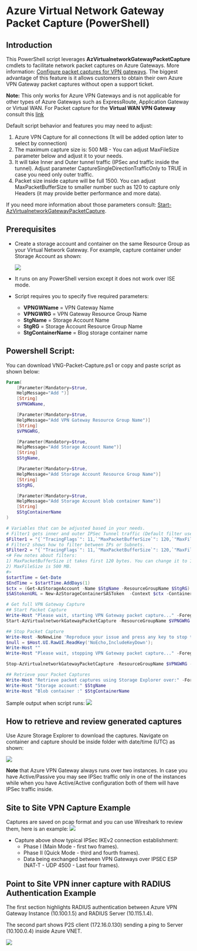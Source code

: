 # Azure Virtual Network Gateway Packet Capture (PowerShell)

## Introduction

This PowerShell script leverages **AzVirtualnetworkGatewayPacketCapture** cmdlets to facilitate network packet captures on Azure Gateways. More information: [Configure packet captures for VPN gateways](https://docs.microsoft.com/en-us/azure/vpn-gateway/packet-capture). The biggest advantage of this feature is it allows customers to obtain their own Azure VPN Gateway packet captures without open a support ticket.

  **Note:** This only works for Azure VPN Gateways and is not applicable for other types of Azure Gateways such as ExpressRoute, Application Gateway or Virtual WAN.
  For Packet capture for the **Virtual WAN VPN Gateway** consult this [link](https://github.com/dmauser/Lab/tree/master/vWAN-vpn-gateway-packet-capture)

Default script behavior and features you may need to adjust:

1) Azure VPN Capture for all connections (It will be added option later to select by connection)
2) The maximum capture size is: 500 MB - You can adjust MaxFileSize parameter below and adjust it to your needs.
3) It will take Inner and Outer tunnel traffic (IPSec and traffic inside the tunnel). Adjust parameter CaptureSingleDirectionTrafficOnly to TRUE in case you need only outer traffic.
4) Packet size inside capture will be full 1500. You can adjust MaxPacketBufferSize to smaller number such as 120 to capture only Headers (it may provide better performance and more data).

If you need more information about those parameters consult: [Start-AzVirtualnetworkGatewayPacketCapture](https://docs.microsoft.com/en-us/powershell/module/az.network/start-azvirtualnetworkgatewaypacketcapture).

## Prerequisites

- Create a storage account and container on the same Resource Group as your Virtual Network Gateway. For example, capture container under Storage Account as shown:

    ![](./media/createcontainer.png)

- It runs on any PowerShell version except it does not work over ISE mode.
- Script requires you to specify five required parameters:

    - **VPNGWName** = VPN Gateway Name
    - **VPNGWRG** = VPN Gateway Resource Group Name
    - **StgName** = Storage Account Name
    - **StgRG** = Storage Account Resource Group Name
    - **StgContainerName** = Blog storage container name

## Powershell Script:

You can download VNG-Packet-Capture.ps1 or copy and paste script as shown below:

```powershell
Param(
    [Parameter(Mandatory=$true,
    HelpMessage="Add ")]
    [String]
    $VPNGWName,

    [Parameter(Mandatory=$true,
    HelpMessage="Add VPN Gateway Resource Group Name")]
    [String]
    $VPNGWRG,

    [Parameter(Mandatory=$true,
    HelpMessage="Add Storage Account Name")]
    [String]
    $StgName,

    [Parameter(Mandatory=$true,
    HelpMessage="Add Storage Account Resource Group Name")]
    [String]
    $StgRG,

    [Parameter(Mandatory=$true,
    HelpMessage="Add Storage Account blob container Name")]
    [String]
    $StgContainerName
)

# Variables that can be adjusted based in your needs.
# Filter1 gets inner and outer IPSec Tunnel traffic (Default filter used by this script).
$Filter1 = "{`"TracingFlags`": 11,`"MaxPacketBufferSize`": 120,`"MaxFileSize`": 500,`"Filters`" :[{`"CaptureSingleDirectionTrafficOnly`": false}]}" 
# Filter2 shows how to filter between IPs or Subnets.
$Filter2 = "{`"TracingFlags`": 11,`"MaxPacketBufferSize`": 120,`"MaxFileSize`": 500,`"Filters`" :[{`"SourceSubnets`":[`"10.60.4.4/32`",`"10.200.1.5/32`"],`"DestinationSubnets`":[`"10.60.4.4/32`",`"10.200.1.5/32`"],`"CaptureSingleDirectionTrafficOnly`": false}]}" # This filter gets inner and outer IPSec Tunnel traffic.
<# Few notes about filters: 
1) MaxPacketBufferSize it takes first 120 bytes. You can change it to 1500 to get full packet size in case you need to investigate the payload.
2) MaxFileSize is 500 MB.
#>
$startTime = Get-Date
$EndTime = $startTime.AddDays(1)
$ctx = (Get-AzStorageAccount -Name $StgName -ResourceGroupName $StgRG).Context
$SAStokenURL = New-AzStorageContainerSASToken  -Context $ctx -Container $StgContainerName -Permission rwd -ExpiryTime $EndTime -FullUri

# Get full VPN Gateway Capture
## Start Packet Capture
Write-Host "Please wait, starting VPN Gateway packet capture..." -ForegroundColor Yellow
Start-AzVirtualnetworkGatewayPacketCapture -ResourceGroupName $VPNGWRG -Name $VPNGWName -FilterData $Filter1

## Stop Packet Capture
Write-Host -NoNewLine 'Reproduce your issue and press any key to stop to capture...' -ForegroundColor Yellow;
$null = $Host.UI.RawUI.ReadKey('NoEcho,IncludeKeyDown');
Write-Host ""
Write-Host "Please wait, stopping VPN Gateway packet capture..." -ForegroundColor Red

Stop-AzVirtualnetworkGatewayPacketCapture -ResourceGroupName $VPNGWRG -Name $VPNGWName -SasUrl $SAStokenURL

## Retrieve your Packet Captures
Write-Host "Retrieve packet captures using Storage Explorer over:" -ForegroundColor Yellow
Write-Host "Storage account:" $StgName
Write-Host "Blob container :" $StgContainerName
```

Sample output when script runs:
![](./media/scriptoutput.png)

## How to retrieve and review generated captures

Use Azure Storage Explorer to download the captures. Navigate on container and capture should be inside folder with date/time (UTC) as shown:

![](./media/captureresults.png)

**Note** that Azure VPN Gateway always runs over two instances. In case you have Active/Passive you may see IPSec traffic only in one of the instances while when you have Active/Active configuration both of them will have IPSec traffic inside.

## Site to Site VPN Capture Example

Captures are saved on pcap format and you can use Wireshark to review them, here is an example:
![](./media/samplecapture.png)

- Capture above show typical IPSec IKEv2 connection establishment:
    - Phase I (Main Mode - first two frames).
    - Phase II (Quick Mode - third and fourth frames).
    - Data being exchanged between VPN Gateways over IPSEC ESP (NAT-T - UDP 4500 - Last four frames).

## Point to Site VPN inner capture with RADIUS Authentication Example

The first section highlights RADIUS authentication between Azure VPN Gateway Instance (10.100.1.5) and RADIUS Server (10.115.1.4).

The second part shows P2S client (172.16.0.130) sending a ping to Server (10.100.0.4) inside Azure VNET.

![](./media/radiusp2s.png)
